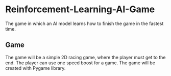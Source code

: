 # Reinforcement-Learning-AI-Game
The game in which an AI model learns how to finish the game in the fastest time.
## Game
The game will be a simple 2D racing game, where the player must get to the end. The player can use one speed boost for a game. The game will be created with Pygame library.
